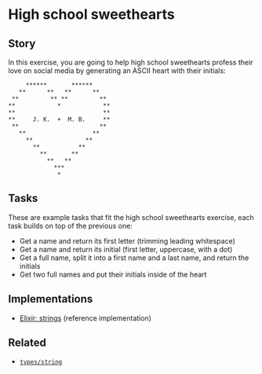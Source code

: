 # High school sweethearts

## Story

In this exercise, you are going to help high school sweethearts profess their love on social media by generating an ASCII heart with their initials:

```
     ******       ******
   **      **   **      **
 **         ** **         **
**            *            **
**                         **
**     J. K.  +  M. B.     **
 **                       **
   **                   **
     **               **
       **           **
         **       **
           **   **
             ***
              *
```

## Tasks

These are example tasks that fit the high school sweethearts exercise, each task builds on top of the previous one:

- Get a name and return its first letter (trimming leading whitespace)
- Get a name and return its initial (first letter, uppercase, with a dot)
- Get a full name, split it into a first name and a last name, and return the initials
- Get two full names and put their initials inside of the heart

## Implementations

- [Elixir: strings][implementation-elixir] (reference implementation)

## Related

- [`types/string`][types-string]

[types-string]: ../types/string.md
[implementation-elixir]: ../../languages/elixir/exercises/concept/high-school-sweetheart/.docs/instructions.md
